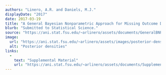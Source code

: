 ```yaml
---
authors: "Linero, A.R. and Daniels, M.J."
displayDate: "2017"
date: 2017-03-19
title: "A General Bayesian Nonparametric Approach for Missing Outcome Data"
blurb: "Submitted to Statistical Science."
source: "https://ani.stat.fsu.edu/~arlinero/assets/documents/GeneralBNPApproach.pdf"
image:
  url: "https://ani.stat.fsu.edu/~arlinero/assets/images/posterior-density-1.png"
  alt: "Posterior densities"
links:
  -
    text: "Supplemental Material"
    url: "https://ani.stat.fsu.edu/~arlinero/assets/documents/Supplementary-Material-GeneralBNPApproach.pdf"
---
```

